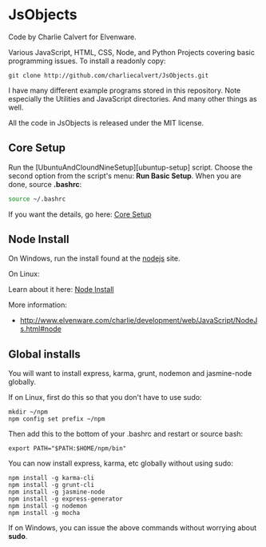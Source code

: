 # JsObjects

Code by Charlie Calvert for Elvenware.

Various JavaScript, HTML, CSS, Node, and Python Projects covering
basic programming issues. To install a readonly copy:

    git clone http://github.com/charliecalvert/JsObjects.git

I have many different example programs stored in this
repository. Note especially the Utilities and JavaScript
directories. And many other things as well.

All the code in JsObjects is released under the MIT license.

## Core Setup

Run the [UbuntuAndCloundNineSetup][ubuntup-setup] script. Choose the second option from the script's menu: **Run Basic Setup**. When you are done, source **.bashrc**:

```bash
source ~/.bashrc
```

[ubuntu-setup]: https://github.com/charliecalvert/JsObjects/blob/master/Utilities/SetupLinuxBox/UbuntuAndCloudNineSetup

If you want the details, go here: [Core Setup](http://www.elvenware.com/charlie/os/linux/ConfigureLinux.html#core-setup)


## Node Install

On Windows, run the install found at the [nodejs](https://nodejs.org/) site.

On Linux:

Learn about it here: [Node Install](http://www.elvenware.com/charlie/os/linux/ConfigureLinux.html#install-node)

More information:

- <http://www.elvenware.com/charlie/development/web/JavaScript/NodeJs.html#node>


## Global installs

You will want to install express, karma, grunt, nodemon and jasmine-node globally.

If on Linux, first do this so that you don't have to use sudo:

    mkdir ~/npm
    npm config set prefix ~/npm

Then add this to the bottom of your .bashrc and restart or source bash:

    export PATH="$PATH:$HOME/npm/bin"

You can now install express, karma, etc globally without using sudo:

    npm install -g karma-cli
    npm install -g grunt-cli
    npm install -g jasmine-node
    npm install -g express-generator
    npm install -g nodemon
    npm install -g mocha

If on Windows, you can issue the above commands without worrying about
**sudo**.
